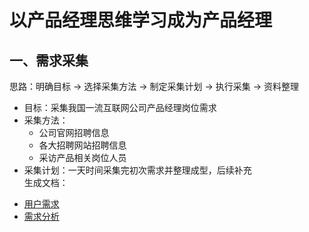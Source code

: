 # 以产品经理思维学习成为产品经理
## 一、需求采集
思路：明确目标 -> 选择采集方法 -> 制定采集计划 -> 执行采集 -> 资料整理  
+ 目标：采集我国一流互联网公司产品经理岗位需求
+ 采集方法：
  + 公司官网招聘信息
  + 各大招聘网站招聘信息
  + 采访产品相关岗位人员
+ 采集计划：一天时间采集完初次需求并整理成型，后续补充  
生成文档：  
* [用户需求](./用户需求.docx)
* [需求分析](./需求分析.docx)
